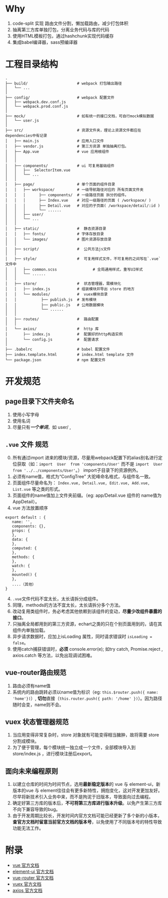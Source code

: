 # Why
1. code-split 实现 路由文件分割，懒加载路由，减少打包体积
2. 抽离第三方库单独打包，分离业务代码与库的代码
3. 使用HTML模板打包，通过hashchunk实现代码缓存
4. 集成babel编译器，sass预编译器


# 工程目录结构

```
.
├── build/                      # webpack 打包输出路径
│   └── ...
│
├── config/                     # webpack 配置文件
│   ├── webpack.dev.conf.js
│   └── webpack.prod.conf.js
│
├── mock/                       # 如有统一的接口文档，可自行mock模拟数据
│   └── user.js
│
├── src/                        # 资源文件夹，理论上资源文件都应在dependencies中有记录
│   ├── main.js                 # 应用入口文件
│   ├── vendor.js               # 第三方资源 单独抽离打包。
│   ├── App.vue                 # vue 应用根组件
│   │
│   │
│   ├── components/             # ui 可复用基础组件
│   │   ├──  SelectorItem.vue
│   │   └── ...
│   │
│   ├── page/                   # 单个页面的组件目录
│   │   ├── workspace/          # 一级导航路径对应的 所有页面文件夹
│   │   │      ├── components/  # 一级路径页面 拆分的组件。
│   │   │      ├── Index.vue    # 对应一级路径的页面 ( /workspace/ )
│   │   │      ├── Detail.vue   # 对应的子页面( /workspace/detail/:id )
│   │   │      └── ......
│   │   ├── user/
│   │   └── ...
│   │
│   ├── static/                 #  静态资源目录
│   │   ├── fonts/              # 字体存放目录
│   │   └── images/             # 图片资源存放目录
│   │
│   ├── script/                 #  公共方法js文件
│   │
│   ├── style/                  #  可复用样式文件，不可复用的之间写在`.vue`文件中
│   │   ├── common.scss                # 全局通用样式，重写UI样式
│   │   └── ......
│   │
│   ├── store/                  #  状态管理器，需模块化
│   │   ├── index.js            # 组装模块并导出 store 的地方
│   │   └── modules/            #  vuex模块目录
│   │           ├── publish.js  # 发布模块
│   │           ├── public.js   # 公用数据模块
│   │           └── ......
│   │
│   ├── routes/                 #  路由配置
│   │
│   └── axios/                  #  http 库
│       ├── index.js            #  配置好的http构造实例
│       └── config.js           #  配置请求
│
├── .babelrc                    # babel 配置文件
├── index.template.html         # index.html template 文件
└── package.json                # npm 配置文件
```

# 开发规范
## page目录下文件夹命名
1. 使用小写字母
2. 使用名词
3. 尽量只有***一个单词***，如 user/ ,

## `.vue` 文件 规范
0. 所有通过import 进来的模块/资源，尽量用webpack配置下的alias别名进行定位获取（如：` import  User  from 'components/User' `  而不是 ` import  User  from '../../components/User' `。） import子目录下的资源例外。
1. 必须有name值，格式为“ConfigTree” 大驼峰命名格式，与组件名一致。
2. 页面组件尽量命名为： `Index.vue, Detail.vue, Edit.vue, Add.vue, List.vue` 等之类的形式。
2. 页面组件的name值加上文件夹前缀。（eg: app/Detail.vue 组件的 name值为AppDetail）。
3. vue 方法放置顺序
 ```
export default : {
    name: '',
    components: {},
    props: {
    },
    data: {
    },
    computed: {
    },
    methods: {
    },
    watch: {
    },
    mounted() {
    },
    ....（其他）
}
 ```
4. `.vue`文件代码不宜太长，太长请拆分成组件。
5. 同理，methods的方法不宜太长，太长请拆分多个方法。
6. 改动复用类组件时，务必考虑其他依赖到该组件的变动，**尽量少改组件暴露的接口**。
7. 只抽离全局都用到的第三方资源，echart之类的只在个别页面用到的，请在其组件内单独加载。
8. 异步请求数据时，应加上isLoading 属性，同时请求错误时 `isLoading = false`。
9. 使用catch捕获错误时，**必须** console.error(e); 如try catch, Promise.reject , axios.catch 等方法，以免出现调试困难。

## vue-router路由规范
1. 路由必须有name值
2. 系统内的路由跳转必须以name值为标识（eg:  `this.$router.push({ name: 'home'})`）, **切勿**直接（`this.router.push({ path: '/home' })`）。因为路径随时会变，name则不会。

## vuex 状态管理器规范
1. 当应用变得非常复杂时，store 对象就有可能变得相当臃肿，故将需要 store 分割成模块。
2. 为了便于管理，每个模块统一独立成一个文件，全部模块导入到 store/index.js ，进行模块注册后export。

## 面向未来编程原则
1. 以建立仓库的时间为时间节点，选用**最新稳定版本**的 vue 与 element-ui，新版本的vue 与 element往往会有更多新特性，拥抱变化，这对开发更加友好。尽早将新技术引入业务中来，而不是拘泥于旧版本，导致面向过去编程。
2. 确定好第三方库的版本后，**不可将第三方库进行版本升级**。以免产生第三方库不向下兼容导致的bug。
3. 由于开发周期比较长，开发时间内官方文档可能已经更新了多个新的小版本，**查官方文档时留意当前官方文档的版本号**，以免使用了不同版本号的特性导致功能无法工作。


# 附录
- [vue 官方文档](https://cn.vuejs.org/)
- [element-ui 官方文档](http://element.eleme.io/#/zh-CN/component/installation)
- [vue-router 官方文档](https://router.vuejs.org/zh-cn/)
- [vuex 官方文档](https://vuex.vuejs.org/zh-cn/)
- [axios 官方文档](https://github.com/mzabriskie/axios)
